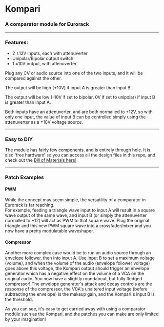 # Kompari
### A comparator module for Eurorack
  
***
### Features:
- 2 ±12V inputs, each with attenuverter
- Unipolar/Bipolar output switch
- 1 ±10V output, with attenuverter
  

Plug any CV or audio source into one of the two inputs, and it will be compared against the other.  

The output will be high (+10V) if input A is greater than input B.  

The output will be low (-10V if set to bipolar, 0V if set to unipolar) if input B is greater than input A.  

Both inputs have an attenuverter, and are both normalled to +12V, so with only one input, the value of input B can be controlled simply using the attenuverter as a ±10V voltage source.  
***
### Easy to DIY
The module has fairly few components, and is entirely through hole. It is also 'free hardware' so you can access all the design files in this repo, and check out the [Bill of Materials here!](https://htmlpreview.github.io/?https://raw.githubusercontent.com/Allen-Synthesis/Kompari/main/kicad/bom/ibom.html)

***
### Patch Examples

#### PWM
While the concept may seem simple, the versatility of a comparator in Eurorack is far reaching.  
For example, feeding a triangle wave input to input A will result in a square wave output of the same wave, and input B (or simply the attenuverter normalled to +12) will act as PWM to that square wave. Plug the original triangle and this new PWM square wave into a crossfader/mixer and you now have a pretty modulatable waveshaper.  
  
#### Compressor
Another more complex case would be to run an audio source through an envelope follower, then into input A. Use input B to set a maximum voltage (volume), and when the volume of the audio (envelope follower voltage) goes above this voltage, the Kompari output should trigger an envelope generator which has a negative effect on the volume of a VCA on the original audio. You now have a slightly roundabout, but fully fledged compressor! The envelope generator's attack and decay controls are the response of the compressor, the VCA's unaltered input voltage (before subtracting the envelope) is the makeup gain, and the Kompari's input B is the threshold.  
  
As you can see, it's easy to get carried away with using a comparator module such as the Kompari, and the patches you can make are only limited by your imagination!
